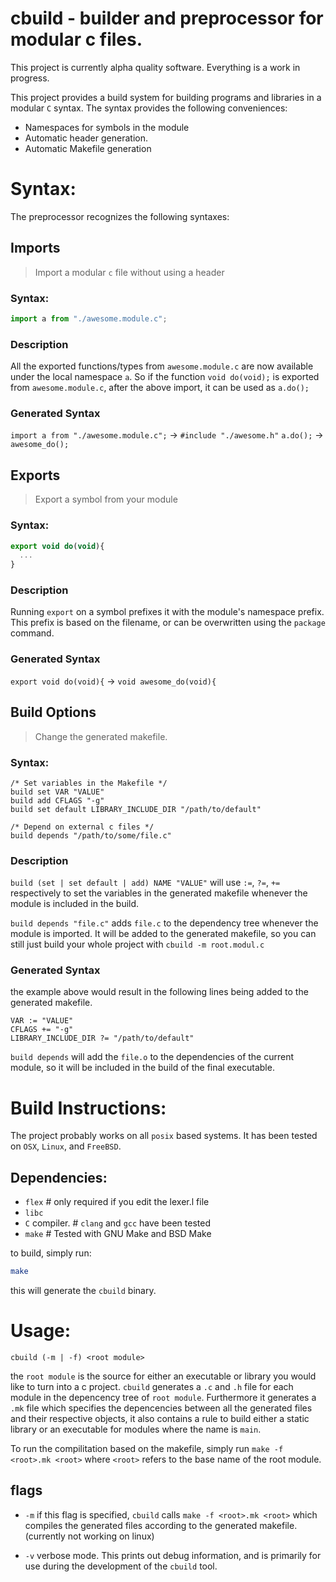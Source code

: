 # cbuild - builder and preprocessor for modular c files.

This project is currently alpha quality software.
Everything is a work in progress.

This project provides a build system for building programs and libraries in a modular `C` syntax.
The syntax provides the following conveniences:

* Namespaces for symbols in the module
* Automatic header generation.
* Automatic Makefile generation

# Syntax:

The preprocessor recognizes the following syntaxes:

## Imports
> Import a modular `c` file without using a header

### Syntax:

```javascript
import a from "./awesome.module.c";
```

### Description
All the exported functions/types from `awesome.module.c` are now available
under the local namespace `a`. So if the function `void do(void);` is
exported from `awesome.module.c`, after the above import, it can be used
as `a.do();`

### Generated Syntax

`import a from "./awesome.module.c";` -> `#include "./awesome.h"`
`a.do();` -> `awesome_do();`



## Exports
> Export a symbol from your module

### Syntax:
```javascript
export void do(void){
  ...
}
```

### Description
Running `export` on a symbol prefixes it with
the module's namespace prefix. This prefix is based on the filename, or can be overwritten using the `package` command.

### Generated Syntax

`export void do(void){` -> `void awesome_do(void){`


## Build Options
> Change the generated makefile.

### Syntax:
```
/* Set variables in the Makefile */
build set VAR "VALUE"
build add CFLAGS "-g"
build set default LIBRARY_INCLUDE_DIR "/path/to/default"

/* Depend on external c files */
build depends "/path/to/some/file.c"
```

### Description
`build (set | set default | add) NAME "VALUE"` will use `:=`, `?=`, `+=` respectively to set the variables in the
generated makefile whenever the module is included in the build.

`build depends "file.c"` adds `file.c` to the dependency tree whenever the module is imported. It will be added to the
generated makefile, so you can still just build your whole project with `cbuild -m root.modul.c`

### Generated Syntax
the example above would result in the following lines being added to the generated makefile.
```make
VAR := "VALUE"
CFLAGS += "-g"
LIBRARY_INCLUDE_DIR ?= "/path/to/default"
```

`build depends` will add the `file.o` to the dependencies of the current module, so it will be included in the build of
the final executable.

# Build Instructions:

The project probably works on all `posix` based systems. It has been tested on `OSX`, `Linux`, and `FreeBSD`.

## Dependencies:
* `flex`         # only required if you edit the lexer.l file
* `libc`
* `C` compiler.  # `clang` and `gcc` have been tested
* `make`         # Tested with GNU Make and BSD Make

to build, simply run:
```sh
make
```

this will generate the `cbuild` binary.

# Usage:

`cbuild (-m | -f) <root module>`

the `root module` is the source for either an executable or library you would like to turn into a c project. 
`cbuild` generates a `.c` and `.h` file for each module in the depencency tree of `root module`. Furthermore it generates a
`.mk` file which specifies the depencencies between all the generated files and their respective objects, it also
contains a rule to build either a static library or an executable for modules where the name is `main`.

To run the compilitation based on the makefile, simply run `make -f <root>.mk <root>` where `<root>` refers to the base
name of the root module. 
## flags

* `-m` if this flag is specified, `cbuild` calls `make -f <root>.mk <root>` which compiles the generated files according to
  the generated makefile. (currently not working on linux)

* `-v` verbose mode. This prints out debug information, and is primarily for use during the development of the `cbuild`
  tool.
